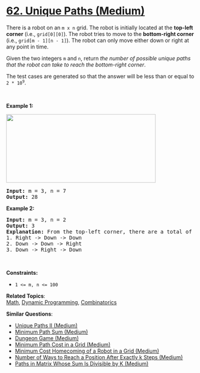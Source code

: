 # [62. Unique Paths (Medium)](https://leetcode.com/problems/unique-paths)

<p>There is a robot on an <code>m x n</code> grid. The robot is initially located at the <strong>top-left corner</strong> (i.e., <code>grid[0][0]</code>). The robot tries to move to the <strong>bottom-right corner</strong> (i.e., <code>grid[m - 1][n - 1]</code>). The robot can only move either down or right at any point in time.</p>

<p>Given the two integers <code>m</code> and <code>n</code>, return <em>the number of possible unique paths that the robot can take to reach the bottom-right corner</em>.</p>

<p>The test cases are generated so that the answer will be less than or equal to <code>2 * 10<sup>9</sup></code>.</p>

<p>&nbsp;</p>
<p><strong class="example">Example 1:</strong></p>
<img src="https://assets.leetcode.com/uploads/2018/10/22/robot_maze.png" style="width: 400px; height: 183px;">
<pre><strong>Input:</strong> m = 3, n = 7
<strong>Output:</strong> 28
</pre>

<p><strong class="example">Example 2:</strong></p>

<pre><strong>Input:</strong> m = 3, n = 2
<strong>Output:</strong> 3
<strong>Explanation:</strong> From the top-left corner, there are a total of 3 ways to reach the bottom-right corner:
1. Right -&gt; Down -&gt; Down
2. Down -&gt; Down -&gt; Right
3. Down -&gt; Right -&gt; Down
</pre>

<p>&nbsp;</p>
<p><strong>Constraints:</strong></p>

<ul>
	<li><code>1 &lt;= m, n &lt;= 100</code></li>
</ul>

**Related Topics**:  
[Math](https://leetcode.com/tag/math/), [Dynamic Programming](https://leetcode.com/tag/dynamic-programming/), [Combinatorics](https://leetcode.com/tag/combinatorics/)

**Similar Questions**:

- [Unique Paths II (Medium)](https://leetcode.com/problems/unique-paths-ii/)
- [Minimum Path Sum (Medium)](https://leetcode.com/problems/minimum-path-sum/)
- [Dungeon Game (Medium)](https://leetcode.com/problems/dungeon-game/)
- [Minimum Path Cost in a Grid (Medium)](https://leetcode.com/problems/minimum-path-cost-in-a-grid/)
- [Minimum Cost Homecoming of a Robot in a Grid (Medium)](https://leetcode.com/problems/minimum-cost-homecoming-of-a-robot-in-a-grid/)
- [Number of Ways to Reach a Position After Exactly k Steps (Medium)](https://leetcode.com/problems/number-of-ways-to-reach-a-position-after-exactly-k-steps/)
- [Paths in Matrix Whose Sum Is Divisible by K (Medium)](https://leetcode.com/problems/paths-in-matrix-whose-sum-is-divisible-by-k/)
